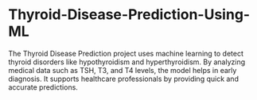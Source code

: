 # Thyroid-Disease-Prediction-Using-ML
The Thyroid Disease Prediction project uses machine learning to detect thyroid disorders like hypothyroidism and hyperthyroidism. By analyzing medical data such as TSH, T3, and T4 levels, the model helps in early diagnosis. It supports healthcare professionals by providing quick and accurate predictions.
